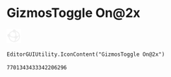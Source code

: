 # GizmosToggle On@2x
![](/img/GizmosToggle%20On@2x.png)

``` CSharp
EditorGUIUtility.IconContent("GizmosToggle On@2x")
```
```
7701343433342206296
```
